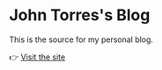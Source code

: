 # John Torres's Blog

This is the source for my personal blog.

👉 [Visit the site](https://johntorres.me/)
